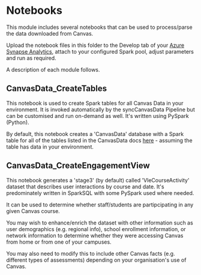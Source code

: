 # Notebooks

This module includes several notebooks that can be used to process/parse the data downloaded from Canvas.

Upload the notebook files in this folder to the Develop tab of your [Azure Synapse Analytics](https://azure.microsoft.com/en-us/services/synapse-analytics/), attach to your configured Spark pool, adjust parameters and run as required.

A description of each module follows.

## CanvasData_CreateTables

This notebook is used to create Spark tables for all Canvas Data in your environment. It is invoked automatically by the syncCanvasData Pipeline but can be customised and run on-demand as well. It's written using PySpark (Python).

By default, this notebook creates a 'CanvasData' database with a Spark table for all of the tables listed in the CanvasData docs [here](https://portal.inshosteddata.com/docs/api) - assuming the table has data in your environment.

## CanvasData_CreateEngagementView

This notebook generates a 'stage3' (by default) called 'VleCourseActivity' dataset that describes user interactions by course and date. It's predominately written in SparkSQL with some PySpark used where needed.

It can be used to determine whether staff/students are partipcipating in any given Canvas course.

You may wish to enhance/enrich the dataset with other information such as user demographics (e.g. regional info), school enrollment information, or network information to determine whether they were accessing Canvas from home or from one of your campuses.

You may also need to modify this to include other Canvas facts (e.g. different types of assessments) depending on your organisation's use of Canvas.
